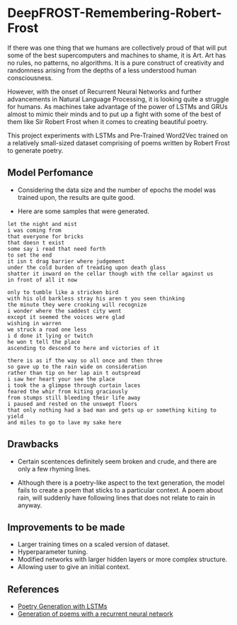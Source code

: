 # DeepFROST-Remembering-Robert-Frost

If there was one thing that we humans are collectively proud of that will put some of the best supercomputers and machines to shame, it is Art. Art has no rules, no patterns, no algorithms. It is a pure construct of creativity and randomness arising from the depths of a less understood human consciousness.

However, with the onset of Recurrent Neural Networks and further advancements in Natural Language Processing, it is looking quite a struggle for humans. As machines take advantage of the power of LSTMs and GRUs almost to mimic their minds and to put up a fight with some of the best of them like Sir Robert Frost when it comes to creating beautiful poetry.

This project experiments with LSTMs and Pre-Trained Word2Vec trained on a relatively small-sized dataset comprising of poems written by Robert Frost to generate poetry.

## Model Perfomance

* Considering the data size and the number of epochs the model was trained upon, the results are quite good. 

* Here are some samples that were generated.

```
let the night and mist
i was coming from
that everyone for bricks
that doesn t exist
some say i read that need forth
to set the end
it isn t drag barrier where judgement
under the cold burden of treading upon death glass
shatter it inward on the cellar though with the cellar against us
in front of all it now
```


```
only to tumble like a stricken bird
with his old barkless stray his aren t you seen thinking
the minute they were crooking will recognize
i wonder where the saddest city went
except it seemed the voices were glad
wishing in warren
we struck a road one less
i d done it lying or twitch
he won t tell the place
ascending to descend to here and victories of it
```

```
there is as if the way so all once and then three
so gave up to the rain wide on consideration
rather than tip on her lap ain t outspread
i saw her heart your see the place
i took the a glimpse through curtain laces
feared the whir from kiting graciously
from stumps still bleeding their life away
i paused and rested on the unswept floors
that only nothing had a bad man and gets up or something kiting to yield
and miles to go to lave my sake here
```

## Drawbacks

* Certain scentences definitely seem broken and crude, and there are only a few rhyming lines.

* Although there is a poetry-like aspect to the text generation, the model fails to create a poem that sticks to a particular context. A poem about rain, will suddenly have following lines that does not relate to rain in anyway.

## Improvements to be made

* Larger training times on a scaled version of dataset.
* Hyperparameter tuning.
* Modified networks with larger hidden layers or more complex structure.
* Allowing user to give an initial context.

## References

* [Poetry Generation with LSTMs](https://datawow.io/blogs/poetry-generation-with-lstm)
* [Generation of poems with a recurrent neural network](https://medium.com/@DenisKrivitski/generation-of-poems-with-a-recurrent-neural-network-128a5f62b483)

